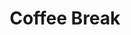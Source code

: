 ---
layout: default
category: session
id: coffee-break-1
title: Coffee Break

day: Saturday
time: 2&colon;45pm - 3&colon;00pm
timeorder: 6
room: Main Space
---
